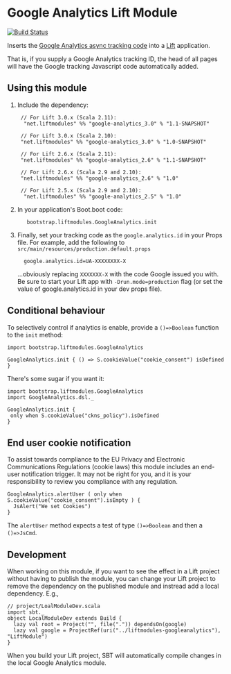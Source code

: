 # Google Analytics Lift Module

[![Build Status](https://travis-ci.org/d6y/liftmodules-googleanalytics.svg?branch=master)](https://travis-ci.org/d6y/liftmodules-googleanalytics)

Inserts the [Google Analytics async tracking code](http://code.google.com/apis/analytics/docs/tracking/asyncTracking.html) into a [Lift](http://www.liftweb.net) application.

That is, if you supply a Google Analytics tracking ID, the head of all pages will have the Google tracking Javascript code automatically added.



## Using this module

1. Include the dependency:

        // For Lift 3.0.x (Scala 2.11):
         "net.liftmodules" %% "google-analytics_3.0" % "1.1-SNAPSHOT"

        // For Lift 3.0.x (Scala 2.10):
        "net.liftmodules" %% "google-analytics_3.0" % "1.0-SNAPSHOT"

        // For Lift 2.6.x (Scala 2.11):
        "net.liftmodules" %% "google-analytics_2.6" % "1.1-SNAPSHOT"

        // For Lift 2.6.x (Scala 2.9 and 2.10):
        "net.liftmodules" %% "google-analytics_2.6" % "1.0"

        // For Lift 2.5.x (Scala 2.9 and 2.10):
         "net.liftmodules" %% "google-analytics_2.5" % "1.0"


2. In your application's Boot.boot code:

          bootstrap.liftmodules.GoogleAnalytics.init

3. Finally, set your tracking code as the `google.analytics.id` in your Props file.  For example, add the following to `src/main/resources/production.default.props`

         google.analytics.id=UA-XXXXXXXX-X

    ...obviously replacing `XXXXXXX-X` with the code Google issued you with.  Be sure to start your Lift app with `-Drun.mode=production` flag (or set the value of google.analytics.id in your dev props file).


## Conditional behaviour

To selectively control if analytics is enable, provide a `()=>Boolean` function to the `init` method:

    import bootstrap.liftmodules.GoogleAnalytics

    GoogleAnalytics.init { () => S.cookieValue("cookie_consent") isDefined }

There's some sugar if you want it:

    import bootstrap.liftmodules.GoogleAnalytics
    import GoogleAnalytics.dsl._

    GoogleAnalytics.init {
     only when S.cookieValue("ckns_policy").isDefined
    }


## End user cookie notification

To assist towards compliance to the EU Privacy and Electronic Communications Regulations (cookie laws) this module includes an end-user notification trigger.  It may not be right for you, and it is your responsibility to review you compliance with any regulation.

    GoogleAnalytics.alertUser ( only when S.cookieValue("cookie_consent").isEmpty ) {
      JsAlert("We set Cookies")
    }

The `alertUser` method expects a test of type `()=>Boolean` and then a `()=>JsCmd`.


## Development

When working on this module, if you want to see the effect in a Lift project without having to publish the module, you can change your Lift project to remove the dependency on the published module and instread add a local dependency.  E.g.,

    // project/LoalModuleDev.scala
    import sbt._
    object LocalModuleDev extends Build {
      lazy val root = Project("", file(".")) dependsOn(google)
      lazy val google = ProjectRef(uri("../liftmodules-googleanalytics"), "LiftModule")
    }

When you build your Lift project, SBT will automatically compile changes in the local Google Analytics module.

